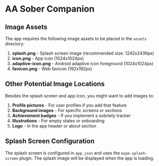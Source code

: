 # AA Sober Companion

## Image Assets

The app requires the following image assets to be placed in the `assets` directory:

1. **splash.png** - Splash screen image (recommended size: 1242x2436px)
2. **icon.png** - App icon (1024x1024px)
3. **adaptive-icon.png** - Android adaptive icon foreground (1024x1024px)
4. **favicon.png** - Web favicon (192x192px)

## Other Potential Image Locations

Besides the splash screen and app icon, you might want to add images to:

1. **Profile pictures** - For user profiles if you add that feature
2. **Background images** - For specific screens or sections
3. **Achievement badges** - If you implement a sobriety tracker
4. **Illustrations** - For empty states or onboarding
5. **Logo** - In the app header or about section

## Splash Screen Configuration

The splash screen is configured in `app.json` and uses the `expo-splash-screen` plugin. The splash image will be displayed when the app is loading.